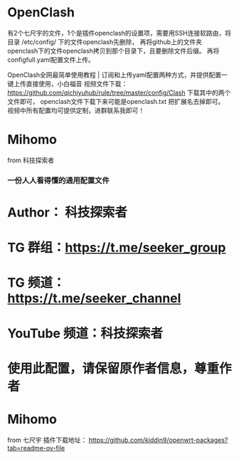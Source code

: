 # OpenClash
有2个七尺宇的文件，1个是插件openclash的设置项，需要用SSH连接软路由，将目录 /etc/config/ 下的文件openclash先删除，
再将github上的文件夹openclash下的文件openclash拷贝到那个目录下，且要删除文件后缀。 
再将configfull.yaml配置文件上传。

OpenClash全网最简单使用教程 | 订阅和上传yaml配置两种方式，并提供配置一键上传直接使用，小白福音
视频文件下载：https://github.com/qichiyuhub/rule/tree/master/config/Clash 下载其中的两个文件即可，
openclash文件下载下来可能是openclash.txt 把扩展名去掉即可。 视频中所有配置均可提供定制，进群联系我即可！



# Mihomo
from 科技探索者
### 一份人人看得懂的通用配置文件 ###
# Author： 科技探索者
# TG 群组：https://t.me/seeker_group
# TG 频道：https://t.me/seeker_channel
# YouTube 频道：科技探索者
# 使用此配置，请保留原作者信息，尊重作者

# Mihomo
from 七尺宇
插件下载地址：
https://github.com/kiddin9/openwrt-packages?tab=readme-ov-file
